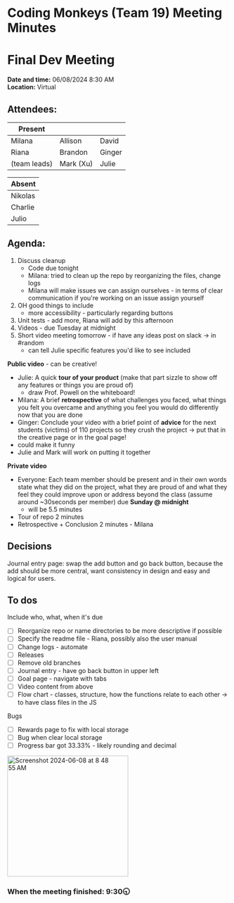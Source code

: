 # Coding Monkeys (Team 19) Meeting Minutes
# Final Dev Meeting

**Date and time:** 06/08/2024 8:30 AM  
**Location:** Virtual 

<!-- Note which members are present / absent (our team has 11 people) -->
## Attendees:
| Present      |             |            |            
| -----------  | ----------- |----------- |
| Milana       | Allison     | David      |
| Riana        | Brandon     | Ginger     |
| (team leads) | Mark (Xu)   | Julie      |

<!--If no one is absent you can delete this, else move their names to the table -->
| Absent       |
| -----------  |
| Nikolas      |
| Charlie      |
| Julio        |


## Agenda:
1. Discuss cleanup
   - Code due tonight
   - Milana: tried to clean up the repo by reorganizing the files, change logs
   - Milana will make issues we can assign ourselves - in terms of clear communication if you're working on an issue assign yourself
2. OH good things to include
   - more accessibility - particularly regarding buttons
3. Unit tests - add more, Riana will add by this afternoon
4. Videos - due Tuesday at midnight
5. Short video meeting tomorrow - if have any ideas post on slack -> in #random
   - can tell Julie specific features you'd like to see included

**Public video** - can be creative!
   - Julie: A quick **tour of your product** (make that part sizzle to show off any features or things you are proud of)
      - draw Prof. Powell on the whiteboard!
   - Milana: A brief **retrospective** of what challenges you faced, what things you felt you overcame and anything you feel you would do differently now that you are done
   - Ginger: Conclude your video with a brief point of **advice** for the next students (victims) of 110 projects so they crush the project -> put that in the creative page or in the goal page!
   - could make it funny
   - Julie and Mark will work on putting it together

**Private video**
   - Everyone: Each team member should be present and in their own words state what they did on the project, what they are proud of and what they feel they could improve upon or address beyond the class (assume around ~30seconds per member) due **Sunday @ midnight**
      - will be 5.5 minutes 
   - Tour of repo 2 minutes
   - Retrospective + Conclusion 2 minutes - Milana

## Decisions
Journal entry page: swap the add button and go back button, because the add should be more central, want consistency in design and easy and logical for users.

## To dos 
Include who, what, when it's due
- [ ] Reorganize repo or name directories to be more descriptive if possible 
- [ ] Specify the readme file - Riana, possibly also the user manual
- [ ] Change logs - automate
- [ ] Releases
- [ ] Remove old branches
- [ ] Journal entry - have go back button in upper left
- [ ] Goal page - navigate with tabs
- [ ] Video content from above
- [ ] Flow chart - classes, structure, how the functions relate to each other -> to have class files in the JS 

Bugs
- [ ] Rewards page to fix with local storage
- [ ] Bug when clear local storage
- [ ] Progress bar got 33.33% - likely rounding and decimal

<img width="275" alt="Screenshot 2024-06-08 at 8 48 55 AM" src="https://github.com/cse110-sp24-group19/cse110-sp24-group19/assets/88351672/815f37a2-bea2-453d-9876-45f4b8c45ca2">

### When the meeting finished: 9:30🕤
